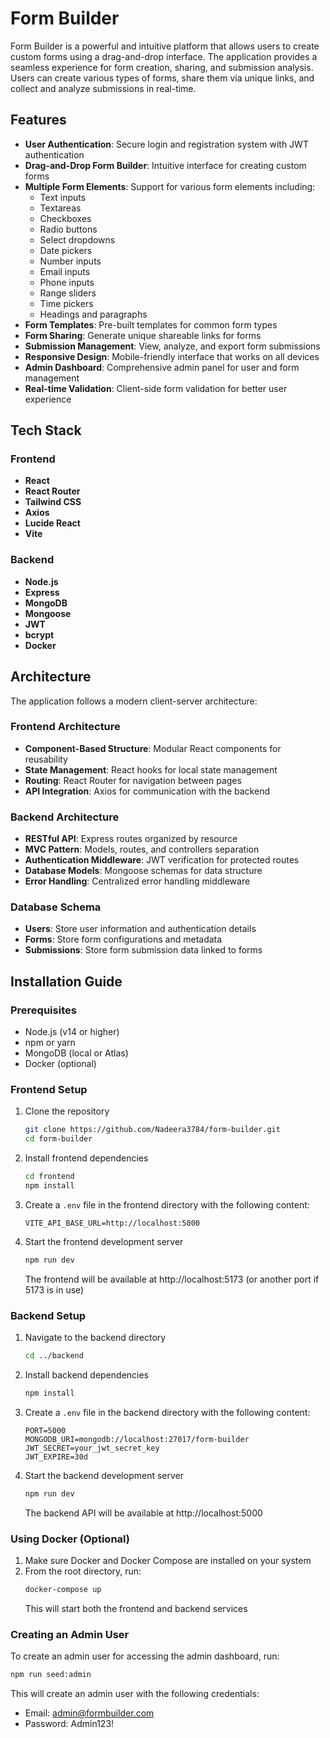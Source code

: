 # Form Builder

Form Builder is a powerful and intuitive platform that allows users to create custom forms using a drag-and-drop interface. The application provides a seamless experience for form creation, sharing, and submission analysis. Users can create various types of forms, share them via unique links, and collect and analyze submissions in real-time.

## Features

- **User Authentication**: Secure login and registration system with JWT authentication
- **Drag-and-Drop Form Builder**: Intuitive interface for creating custom forms
- **Multiple Form Elements**: Support for various form elements including:
  - Text inputs
  - Textareas
  - Checkboxes
  - Radio buttons
  - Select dropdowns
  - Date pickers
  - Number inputs
  - Email inputs
  - Phone inputs
  - Range sliders
  - Time pickers
  - Headings and paragraphs
- **Form Templates**: Pre-built templates for common form types
- **Form Sharing**: Generate unique shareable links for forms
- **Submission Management**: View, analyze, and export form submissions
- **Responsive Design**: Mobile-friendly interface that works on all devices
- **Admin Dashboard**: Comprehensive admin panel for user and form management
- **Real-time Validation**: Client-side form validation for better user experience

## Tech Stack

### Frontend
- **React**
- **React Router**
- **Tailwind CSS**
- **Axios**
- **Lucide React**
- **Vite**

### Backend
- **Node.js**
- **Express**
- **MongoDB**
- **Mongoose**
- **JWT**
- **bcrypt**
- **Docker**

## Architecture

The application follows a modern client-server architecture:

### Frontend Architecture
- **Component-Based Structure**: Modular React components for reusability
- **State Management**: React hooks for local state management
- **Routing**: React Router for navigation between pages
- **API Integration**: Axios for communication with the backend

### Backend Architecture
- **RESTful API**: Express routes organized by resource
- **MVC Pattern**: Models, routes, and controllers separation
- **Authentication Middleware**: JWT verification for protected routes
- **Database Models**: Mongoose schemas for data structure
- **Error Handling**: Centralized error handling middleware

### Database Schema
- **Users**: Store user information and authentication details
- **Forms**: Store form configurations and metadata
- **Submissions**: Store form submission data linked to forms

## Installation Guide

### Prerequisites
- Node.js (v14 or higher)
- npm or yarn
- MongoDB (local or Atlas)
- Docker (optional)

### Frontend Setup
1. Clone the repository
   ```bash
   git clone https://github.com/Nadeera3784/form-builder.git
   cd form-builder
   ```

2. Install frontend dependencies
   ```bash
   cd frontend
   npm install
   ```

3. Create a `.env` file in the frontend directory with the following content:
   ```
   VITE_API_BASE_URL=http://localhost:5000
   ```

4. Start the frontend development server
   ```bash
   npm run dev
   ```
   The frontend will be available at http://localhost:5173 (or another port if 5173 is in use)

### Backend Setup
1. Navigate to the backend directory
   ```bash
   cd ../backend
   ```

2. Install backend dependencies
   ```bash
   npm install
   ```

3. Create a `.env` file in the backend directory with the following content:
   ```
   PORT=5000
   MONGODB_URI=mongodb://localhost:27017/form-builder
   JWT_SECRET=your_jwt_secret_key
   JWT_EXPIRE=30d
   ```

4. Start the backend development server
   ```bash
   npm run dev
   ```
   The backend API will be available at http://localhost:5000

### Using Docker (Optional)
1. Make sure Docker and Docker Compose are installed on your system
2. From the root directory, run:
   ```bash
   docker-compose up
   ```
   This will start both the frontend and backend services

### Creating an Admin User
To create an admin user for accessing the admin dashboard, run:
```bash
npm run seed:admin
```

This will create an admin user with the following credentials:
- Email: admin@formbuilder.com
- Password: Admin123!
